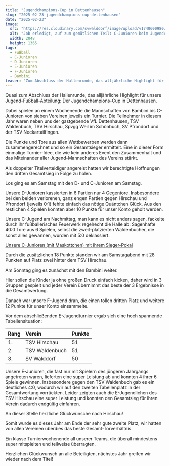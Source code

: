 ```yaml
---
title: "Jugendchampions-Cup in Dettenhausen"
slug: "2025-02-23-jugendchampions-cup-dettenhausen"
date: "2025-02-23"
image:
  src: "https://res.cloudinary.com/svwalddorf/image/upload/v1740600980/2025-02-24-jugendchampions-cup-dettenhausen-2_qnru29.jpg"
  alt: "Job erledigt, auf zum gemütlichen Teil: C-Junioren beim Jugendchampions-Cup in Dettenhausen"
  width: 2048
  height: 1365
tags:
  - Fußball
  - C-Junioren
  - D-Junioren
  - E-Junioren
  - F-Junioren
  - Bambini
teaser: "Zum Abschluss der Hallenrunde, das alljährliche Highlight für unsere Jugendfußball-Abteilung: Der Jugendchampions-Cup in Dettenhausen."
---
```

Quasi zum Abschluss der Hallenrunde, das alljährliche Highlight für unsere Jugend-Fußball-Abteilung: Der Jugendchampions-Cup in Dettenhausen.

Dabei spielen an einem Wochenende die Mannschaften von Bambini bis C-Junioren von sieben Vereinen jeweils ein Turnier. Die Teilnehmer in diesem Jahr waren neben uns der gastgebende VfL Dettenhausen, TSV Waldenbuch, TSV Hirschau, Spvgg Weil im Schönbuch, SV Pfrondorf und der TSV Neckartailfingen.

Die Punkte und Tore aus allen Wettbewerben werden dann zusammengerechnet und so ein Gesamtsieger ermittelt. Eine in dieser Form einmalige Turnier-Idee, die wie kein anderes Event den Zusammenhalt und das Miteinander aller Jugend-Mannschaften des Vereins stärkt.

Als doppelter Titelverteidiger angereist hatten wir berechtigte Hoffnungen den dritten Gesamtsieg in Folge zu holen.

Los ging es am Samstag mit den D- und C-Junioren am Samstag.

Unsere D-Junioren kassierten in 6 Partien nur 4 Gegentore. Insbesondere bei den beiden verlorenen, ganz engen Partien gegen Hirschau und Pfrondorf (jeweils 0:1) fehlte einfach das nötige Quäntchen Glück. Aus den restlichen 4 Spielen konnten aber 10 Punkte für unser Konto geholt werden.

Unsere C-Jugend am Nachmittag, man kann es nicht anders sagen, fackelte durch ihr fußballerisches Feuerwerk regelrecht die Halle ab: Sagenhafte 40:0 Tore aus 6 Spielen, selbst die zweit-platzierten Waldenbucher, die sonst alles gewannen, wurden mit 5:0 deklassiert.

[Unsere C-Junioren (mit Maskottchen) mit ihrem Sieger-Pokal](https://res.cloudinary.com/svwalddorf/image/upload/v1740600980/2025-02-24-jugendchampions-cup-dettenhausen-1_hfz76v.jpg)

Durch die zusätzlichen 18 Punkte standen wir am Samstagabend mit 28 Punkten auf Platz zwei hinter dem TSV Hirschau.

Am Sonntag ging es zunächst mit den Bambini weiter.

Hier sollen die Kinder ja ohne großen Druck einfach kicken, daher wird in 3 Gruppen gespielt und jeder Verein übernimmt das beste der 3 Ergebnisse in die Gesamtwertung.

Danach war unsere F-Jugend dran, die einen tollen dritten Platz und weitere 12 Punkte für unser Konto einsammelte.

Vor dem abschließenden E-Jugendturnier ergab sich eine hoch spannende Tabellensituation:

| Rang | Verein         | Punkte |
|:-----|:---------------|:-------|
| 1.   | TSV Hirschau   | 51     |
| 2.   | TSV Waldenbuch | 51     |
| 3.   | SV Walddorf    | 50     |

Unsere E-Junioren, die fast nur mit Spielern des jüngeren Jahrgangs angetreten waren, lieferten eine super Leistung ab und konnten 4 ihrer 6 Spiele gewinnen. Insbesondere gegen den TSV Waldenbuch gab es ein deutliches 4:0, wodurch wir auf den zweiten Tabellenplatz in der Gesamtwertung vorrückten. Leider zeigten auch die E-Jugendlichen des TSV Hirschau eine super Leistung und konnten den Gesamtsieg für ihren Verein dadurch endgültig einfahren.

An dieser Stelle herzliche Glückwünsche nach Hirschau!

Somit wurde es dieses Jahr am Ende der sehr gute zweite Platz, wir hatten von allen Vereinen überdies das beste Gesamt-Torverhältnis.

Ein klasse Turnierwochenende all unserer Teams, die überall mindestens super mitspielten und teilweise überragten.

Herzlichen Glückwunsch an alle Beteiligten, nächstes Jahr greifen wir wieder nach dem Titel!
